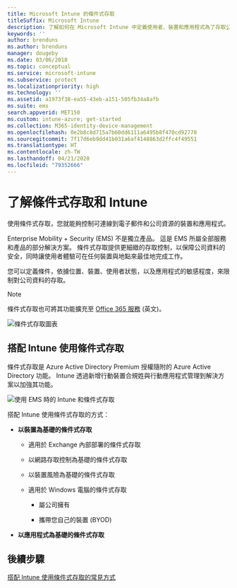 ```yaml
---
title: Microsoft Intune 的條件式存取
titleSuffix: Microsoft Intune
description: 了解如何在 Microsoft Intune 中定義使用者、裝置和應用程式為了存取公司資源所須符合的條件。
keywords: ''
author: brenduns
ms.author: brenduns
manager: dougeby
ms.date: 03/06/2018
ms.topic: conceptual
ms.service: microsoft-intune
ms.subservice: protect
ms.localizationpriority: high
ms.technology: ''
ms.assetid: a1973f38-ea55-43eb-a151-505fb34a8afb
ms.suite: ems
search.appverid: MET150
ms.custom: intune-azure; get-started
ms.collection: M365-identity-device-management
ms.openlocfilehash: 0e2b8c8d715a7b60dd6111a6495b8f470cd92778
ms.sourcegitcommit: 7f17d6eb9dd41b031a6af4148863d2ffc4f49551
ms.translationtype: HT
ms.contentlocale: zh-TW
ms.lasthandoff: 04/21/2020
ms.locfileid: "79352666"
---
```

# <a name="learn-about-conditional-access-and-intune"></a>了解條件式存取和 Intune

使用條件式存取，您就能夠控制可連線到電子郵件和公司資源的裝置和應用程式。 

Enterprise Mobility + Security (EMS) 不是獨立產品。 這是 EMS 所屬全部服務和產品的部分解決方案。 條件式存取提供更細緻的存取控制，以保障公司資料的安全，同時讓使用者體驗可在任何裝置與地點來最佳地完成工作。

您可以定義條件，依據位置、裝置、使用者狀態，以及應用程式的敏感程度，來限制對公司資料的存取。

> [!NOTE]
> 條件式存取也可將其功能擴充至 [Office 365 服務](https://docs.microsoft.com/office365/enterprise/office-365-client-support-conditional-access) \(英文\)。

![條件式存取圖表](./media/conditional-access/ca-diagram-1.png)

## <a name="use-conditional-access-with-intune"></a>搭配 Intune 使用條件式存取

條件式存取是 Azure Active Directory Premium 授權隨附的 Azure Active Directory 功能。 Intune 透過新增行動裝置合規姓與行動應用程式管理到解決方案以加強其功能。 

![使用 EMS 時的 Intune 和條件式存取](./media/conditional-access/intune-with-ca-1.png)

搭配 Intune 使用條件式存取的方式：

- **以裝置為基礎的條件式存取**

  - 適用於 Exchange 內部部署的條件式存取

  - 以網路存取控制為基礎的條件式存取

  - 以裝置風險為基礎的條件式存取

  - 適用於 Windows 電腦的條件式存取

    - 屬公司擁有

    - 攜帶您自己的裝置 (BYOD)

- **以應用程式為基礎的條件式存取**

## <a name="next-steps"></a>後續步驟

[搭配 Intune 使用條件式存取的常見方式](conditional-access-intune-common-ways-use.md)
